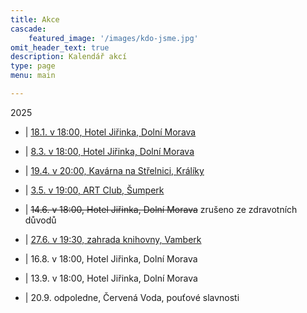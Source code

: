 ```yaml
---
title: Akce
cascade:
    featured_image: '/images/kdo-jsme.jpg'
omit_header_text: true
description: Kalendář akcí
type: page
menu: main

---
```


2025

- | [18.1. v 18:00, Hotel Jiřinka, Dolní Morava](https://www.facebook.com/hoteljirinka/posts/pfbid02Btt7Bfvopgm6YhvGQXGPVvjFbXTyzy3s5P5RzfkPxP6gyBDwhxZYMP9BupQD1rnpl)

- | [8.3.  v 18:00, Hotel Jiřinka, Dolní Morava](https://www.facebook.com/hoteljirinka/posts/pfbid024QE54HitkP3qW6RQ7fpwdSBSQCzoTN5YrfXQLZjntmvnXJBvaS3EsH1aWJ8awfn7l)

- | [19.4. v 20:00, Kavárna na Střelnici, Králíky](https://www.facebook.com/permalink.php?story_fbid=pfbid0pbc8HJ812xv5QznnRn7SU2zRRdxgWZXrbfDqJhSn6xjtQKvjuc2mWjrWWC4zZRLdl&id=100054493928106)

- | [3.5. v 19:00, ART Club, Šumperk](https://www.facebook.com/events/2723458744511424/)

- | ~~14.6. v 18:00, Hotel Jiřinka, Dolní Morava~~ zrušeno ze zdravotních důvodů

- | [27.6. v 19:30, zahrada knihovny, Vamberk](https://www.facebook.com/events/995163399187220/)

- | 16.8. v 18:00, Hotel Jiřinka, Dolní Morava

- | 13.9. v 18:00, Hotel Jiřinka, Dolní Morava

- | 20.9. odpoledne, Červená Voda, pouťové slavnosti
